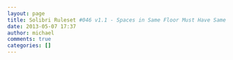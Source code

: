 ```yaml
---
layout: page
title: Solibri Ruleset #046 v1.1 - Spaces in Same Floor Must Have Same Elevation
date: 2013-05-07 17:37
author: michael
comments: true
categories: []
---
```


